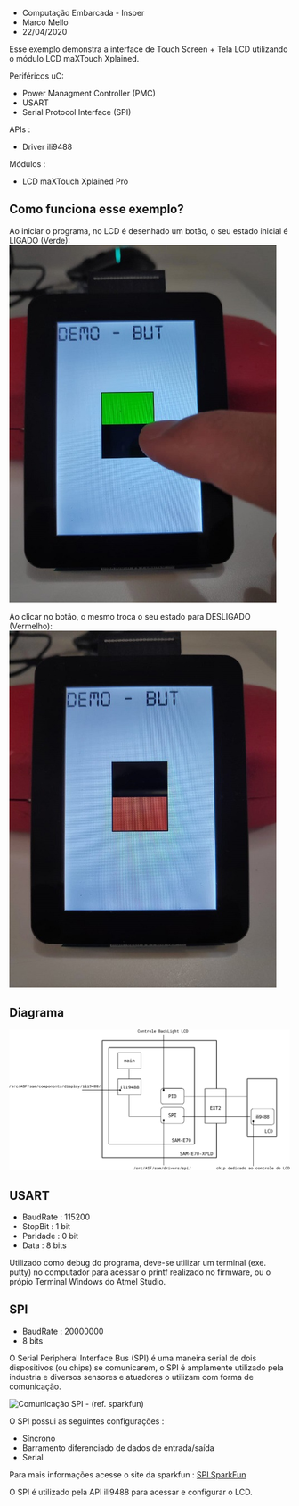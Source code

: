- Computação Embarcada - Insper
- Marco Mello
- 22/04/2020

Esse exemplo demonstra a interface de Touch Screen + Tela LCD utilizando o módulo LCD maXTouch Xplained.

Periféricos uC:

  - Power Managment Controller (PMC)
  - USART
  - Serial Protocol Interface (SPI)

APIs :

  - Driver ili9488

Módulos : 

  - LCD maXTouch Xplained Pro



## Como funciona esse exemplo?

Ao iniciar o programa, no LCD é desenhado um botão, o seu estado inicial é LIGADO (Verde):
![LCD_ON](./doc/LCD_ON.jpeg)



Ao clicar no botão, o mesmo troca o seu estado para DESLIGADO (Vermelho):
![LCD_OFF](./doc/LCD_OFF.jpeg)



## Diagrama

![Diagrama de blocos](./doc/diagrama.png)



## USART

- BaudRate : 115200
- StopBit  : 1 bit
- Paridade : 0 bit
- Data     : 8 bits

Utilizado como debug do programa, deve-se utilizar um terminal (exe. putty) no computador para acessar o printf realizado no firmware, ou o própio Terminal Windows do Atmel Studio.

## SPI

- BaudRate : 20000000
- 8 bits

O Serial Peripheral Interface Bus (SPI) é uma maneira serial de dois dispositivos (ou chips) se comunicarem, o SPI é amplamente
utilizado pela industria e diversos sensores e atuadores o utilizam com forma de comunicação. 

![Comunicação SPI - (ref. sparkfun)](./doc/spiSpark.png)

O SPI possui as seguintes configurações :

 - Síncrono 
 - Barramento diferenciado de dados de entrada/saída
 - Serial

Para mais informações acesse o site da sparkfun : [SPI SparkFun](https://learn.sparkfun.com/tutorials/serial-peripheral-interface-spi)

O SPI é utilizado pela API ili9488 para acessar e configurar o LCD.

